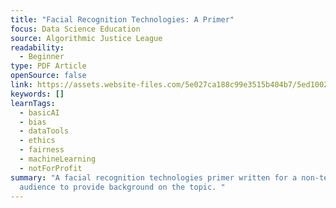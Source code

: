 ```yaml
---
title: "Facial Recognition Technologies: A Primer"
focus: Data Science Education
source: Algorithmic Justice League
readability:
  - Beginner
type: PDF Article
openSource: false
link: https://assets.website-files.com/5e027ca188c99e3515b404b7/5ed1002058516c11edc66a14_FRTsPrimerMay2020.pdf
keywords: []
learnTags:
  - basicAI
  - bias
  - dataTools
  - ethics
  - fairness
  - machineLearning
  - notForProfit
summary: "A facial recognition technologies primer written for a non-technical
  audience to provide background on the topic. "
---
```

